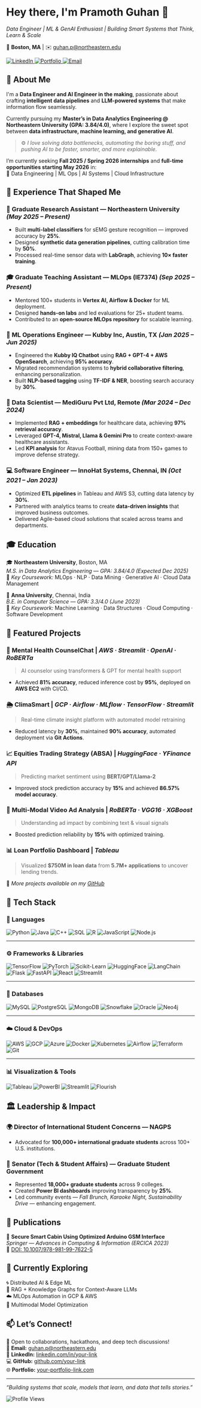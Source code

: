 #  Hey there, I'm **Pramoth Guhan** 👋  

*Data Engineer | ML & GenAI Enthusiast | Building Smart Systems that Think, Learn & Scale*  

📍 **Boston, MA** | ✉️ guhan.p@northeastern.edu  

<p align="left">
  <a href="https://www.linkedin.com/in/pramothguhan/">
    <img src="https://img.shields.io/badge/LinkedIn-0A66C2?style=for-the-badge&logo=linkedin&logoColor=white" alt="LinkedIn"/>
  </a>
  <a href="https://www.datascienceportfol.io/pramothguhan">
    <img src="https://img.shields.io/badge/Portfolio-FF5722?style=for-the-badge&logo=firefox-browser&logoColor=white" alt="Portfolio"/>
  </a>
  <a href="mailto:guhan.p@northeastern.edu">
    <img src="https://img.shields.io/badge/Email-D14836?style=for-the-badge&logo=gmail&logoColor=white" alt="Email"/>
  </a>
</p>



## 🧠 About Me  

I'm a **Data Engineer and AI Engineer in the making**, passionate about crafting **intelligent data pipelines** and **LLM-powered systems** that make information flow seamlessly.  

Currently pursuing my **Master’s in Data Analytics Engineering @ Northeastern University (GPA: 3.84/4.0)**, where I explore the sweet spot between **data infrastructure, machine learning, and generative AI**.  

> ⚙️ *I love solving data bottlenecks, automating the boring stuff, and pushing AI to be faster, smarter, and more explainable.*  

I’m currently seeking **Fall 2025 / Spring 2026 internships** and **full-time opportunities starting May 2026** in:  
🚀 Data Engineering | ML Ops | AI Systems | Cloud Infrastructure  



## 💼 Experience That Shaped Me  

### 🧠 **Graduate Research Assistant — Northeastern University** *(May 2025 – Present)*  
- Built **multi-label classifiers** for sEMG gesture recognition — improved accuracy by **25%**.  
- Designed **synthetic data generation pipelines**, cutting calibration time by **50%**.  
- Processed real-time sensor data with **LabGraph**, achieving **10× faster training**.  

### 🎓 **Graduate Teaching Assistant — MLOps (IE7374)** *(Sep 2025 – Present)*  
- Mentored 100+ students in **Vertex AI, Airflow & Docker** for ML deployment.  
- Designed **hands-on labs** and led evaluations for 25+ student teams.  
- Contributed to an **open-source MLOps repository** for scalable learning.  

### 🤖 **ML Operations Engineer — Kubby Inc, Austin, TX** *(Jan 2025 – Jun 2025)*  
- Engineered the **Kubby IQ Chatbot** using **RAG + GPT-4 + AWS OpenSearch**, achieving **95% accuracy**.  
- Migrated recommendation systems to **hybrid collaborative filtering**, enhancing personalization.  
- Built **NLP-based tagging** using **TF-IDF & NER**, boosting search accuracy by **30%**.  

### 🧬 **Data Scientist — MediGuru Pvt Ltd, Remote** *(Mar 2024 – Dec 2024)*  
- Implemented **RAG + embeddings** for healthcare data, achieving **97% retrieval accuracy**.  
- Leveraged **GPT-4, Mistral, Llama & Gemini Pro** to create context-aware healthcare assistants.  
- Led **KPI analysis** for Atavus Football, mining data from 150+ games to improve defense strategy.  

### 💻 **Software Engineer — InnoHat Systems, Chennai, IN** *(Oct 2021 – Jan 2023)*  
- Optimized **ETL pipelines** in Tableau and AWS S3, cutting data latency by **30%**.  
- Partnered with analytics teams to create **data-driven insights** that improved business outcomes.  
- Delivered Agile-based cloud solutions that scaled across teams and departments.  



## 🎓 Education  

🎓 **Northeastern University**, Boston, MA  
*M.S. in Data Analytics Engineering* — *GPA: 3.84/4.0* _(Expected Dec 2025)_  
📘 *Key Coursework:* MLOps · NLP · Data Mining · Generative AI · Cloud Data Management  

🏫 **Anna University**, Chennai, India  
*B.E. in Computer Science* — *GPA: 3.3/4.0* _(June 2023)_  
📘 *Key Coursework:* Machine Learning · Data Structures · Cloud Computing · Software Development  




## 🚀 Featured Projects  

### 🧠 **Mental Health CounselChat** | *AWS · Streamlit · OpenAI · RoBERTa*  
> AI counselor using transformers & GPT for mental health support  
- Achieved **81% accuracy**, reduced inference cost by **95%**, deployed on **AWS EC2** with CI/CD.  

### 🌦️ **ClimaSmart** | *GCP · Airflow · MLflow · TensorFlow · Streamlit*  
> Real-time climate insight platform with automated model retraining  
- Reduced latency by **30%**, maintained **90% accuracy**, automated deployment via **Git Actions**.  

### 📈 **Equities Trading Strategy (ABSA)** | *HuggingFace · YFinance API*  
> Predicting market sentiment using **BERT/GPT/Llama-2**  
- Improved stock prediction accuracy by **15%** and achieved **86.57% model accuracy**.  

### 🎥 **Multi-Modal Video Ad Analysis** | *RoBERTa · VGG16 · XGBoost*  
> Understanding ad impact by combining text & visual signals  
- Boosted prediction reliability by **15%** with optimized training.  

### 📊 **Loan Portfolio Dashboard** | *Tableau*  
> Visualized **$750M in loan data** from **5.7M+ applications** to uncover lending trends.  

🧩 *More projects available on my [GitHub](https://github.com/pramothguhan?tab=repositories)*  



## 🧠 Tech Stack  

### 💬 Languages  
![Python](https://img.shields.io/badge/Python-3776AB?style=for-the-badge&logo=python&logoColor=white)
![Java](https://img.shields.io/badge/Java-007396?style=for-the-badge&logo=openjdk&logoColor=white)
![C++](https://img.shields.io/badge/C++-00599C?style=for-the-badge&logo=cplusplus&logoColor=white)
![SQL](https://img.shields.io/badge/SQL-003B57?style=for-the-badge&logo=databricks&logoColor=white)
![R](https://img.shields.io/badge/R-276DC3?style=for-the-badge&logo=r&logoColor=white)
![JavaScript](https://img.shields.io/badge/JavaScript-F7E017?style=for-the-badge&logo=javascript&logoColor=black)
![Node.js](https://img.shields.io/badge/Node.js-339933?style=for-the-badge&logo=node.js&logoColor=white)

---

### ⚙️ Frameworks & Libraries  
![TensorFlow](https://img.shields.io/badge/TensorFlow-FF6F00?style=for-the-badge&logo=tensorflow&logoColor=white)
![PyTorch](https://img.shields.io/badge/PyTorch-EE4C2C?style=for-the-badge&logo=pytorch&logoColor=white)
![Scikit-Learn](https://img.shields.io/badge/Scikit--Learn-F7931E?style=for-the-badge&logo=scikitlearn&logoColor=white)
![HuggingFace](https://img.shields.io/badge/HuggingFace-FFD21E?style=for-the-badge&logo=huggingface&logoColor=black)
![LangChain](https://img.shields.io/badge/LangChain-1C1C1C?style=for-the-badge&logo=chainlink&logoColor=white)
![Flask](https://img.shields.io/badge/Flask-000000?style=for-the-badge&logo=flask&logoColor=white)
![FastAPI](https://img.shields.io/badge/FastAPI-009688?style=for-the-badge&logo=fastapi&logoColor=white)
![React](https://img.shields.io/badge/React-61DBFB?style=for-the-badge&logo=react&logoColor=black)
![Streamlit](https://img.shields.io/badge/Streamlit-FF4B4B?style=for-the-badge&logo=streamlit&logoColor=white)

---

### 🧩 Databases  
![MySQL](https://img.shields.io/badge/MySQL-4479A1?style=for-the-badge&logo=mysql&logoColor=white)
![PostgreSQL](https://img.shields.io/badge/PostgreSQL-316192?style=for-the-badge&logo=postgresql&logoColor=white)
![MongoDB](https://img.shields.io/badge/MongoDB-4EA94B?style=for-the-badge&logo=mongodb&logoColor=white)
![Snowflake](https://img.shields.io/badge/Snowflake-29B5E8?style=for-the-badge&logo=snowflake&logoColor=white)
![Oracle](https://img.shields.io/badge/Oracle-F80000?style=for-the-badge&logo=oracle&logoColor=white)
![Neo4j](https://img.shields.io/badge/Neo4j-008CC1?style=for-the-badge&logo=neo4j&logoColor=white)

---

### ☁️ Cloud & DevOps  
![AWS](https://img.shields.io/badge/AWS-FF9900?style=for-the-badge&logo=amazon-aws&logoColor=white)
![GCP](https://img.shields.io/badge/Google%20Cloud-4285F4?style=for-the-badge&logo=googlecloud&logoColor=white)
![Azure](https://img.shields.io/badge/Azure-0078D4?style=for-the-badge&logo=microsoftazure&logoColor=white)
![Docker](https://img.shields.io/badge/Docker-2496ED?style=for-the-badge&logo=docker&logoColor=white)
![Kubernetes](https://img.shields.io/badge/Kubernetes-326CE5?style=for-the-badge&logo=kubernetes&logoColor=white)
![Airflow](https://img.shields.io/badge/Airflow-017CEE?style=for-the-badge&logo=apacheairflow&logoColor=white)
![Terraform](https://img.shields.io/badge/Terraform-7B42BC?style=for-the-badge&logo=terraform&logoColor=white)
![Git](https://img.shields.io/badge/Git-F05032?style=for-the-badge&logo=git&logoColor=white)

---

### 📊 Visualization & Tools  
![Tableau](https://img.shields.io/badge/Tableau-E97627?style=for-the-badge&logo=tableau&logoColor=white)
![PowerBI](https://img.shields.io/badge/PowerBI-F2C811?style=for-the-badge&logo=powerbi&logoColor=black)
![Streamlit](https://img.shields.io/badge/Streamlit-FF4B4B?style=for-the-badge&logo=streamlit&logoColor=white)
![Flourish](https://img.shields.io/badge/Flourish-FF6F61?style=for-the-badge&logo=databricks&logoColor=white)



## 🏛️ Leadership & Impact  

### 🌍 **Director of International Student Concerns — NAGPS**  
- Advocated for **100,000+ international graduate students** across 100+ U.S. institutions.  

### 🧩 **Senator (Tech & Student Affairs) — Graduate Student Government**  
- Represented **18,000+ graduate students** across 9 colleges.  
- Created **Power BI dashboards** improving transparency by **25%**.  
- Led community events — *Fall Brunch, Karaoke Night, Sustainability Drive* — enhancing engagement.  



## 🧾 Publications  

📘 **Secure Smart Cabin Using Optimized Arduino GSM Interface**  
*Springer — Advances in Computing & Information (ERCICA 2023)*  
🔗 [DOI: 10.1007/978-981-99-7622-5](https://doi.org/10.1007/978-981-99-7622-5)  



## 🌱 Currently Exploring  

🌀 Distributed AI & Edge ML  
🧩 RAG + Knowledge Graphs for Context-Aware LLMs  
☁️ MLOps Automation in GCP & AWS  
🧠 Multimodal Model Optimization  



## 📫 Let’s Connect!  

💬 Open to collaborations, hackathons, and deep tech discussions!  
📧 **Email:** guhan.p@northeastern.edu  
💼 **LinkedIn:** [linkedin.com/in/your-link](https://linkedin.com/in/your-link)  
💻 **GitHub:** [github.com/your-link](https://github.com/your-link)  
🌐 **Portfolio:** [your-portfolio-link.com](https://your-portfolio-link.com)  

---

*“Building systems that scale, models that learn, and data that tells stories.”*

![Profile Views](https://komarev.com/ghpvc/?username=pramothguhan&label=Views&color=00BFA6&style=flat-square)

